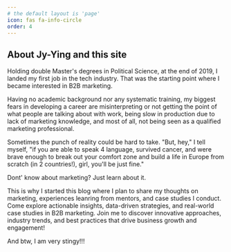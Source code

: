 ```yaml
---
# the default layout is 'page'
icon: fas fa-info-circle
order: 4
---
```


## About Jy-Ying and this site

Holding double Master's degrees in Political Science, at the end of 2019, I landed my first job in the tech industry. That was the starting point where I became interested in B2B marketing.

Having no academic background nor any systematic training, my biggest fears in developing a career are misinterpreting or not getting the point of what people are talking about with work, being slow in production due to lack of marketing knowledge, and most of all, not being seen as a qualified marketing professional.

Sometimes the punch of reality could be hard to take. "But, hey," I tell myself, "if you are able to speak 4 language, survived cancer, and were brave enough to break out your comfort zone and build a life in Europe from scratch (in 2 countries!), girl, you'll be just fine."

Dont' know about marketing? Just learn about it.

This is why I started this blog where I plan to share my thoughts on marketing, experiences leanring from mentors, and case studies I conduct. Come explore actionable insights, data-driven strategies, and real-world case studies in B2B marketing. Join me to discover innovative approaches, industry trends, and best practices that drive business growth and engagement!


And btw, I am very stingy!!! 